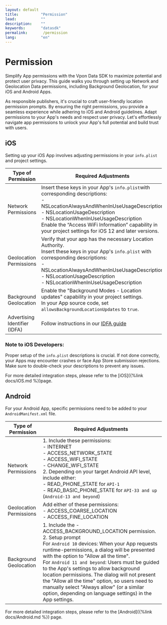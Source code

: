 ```yaml
---
layout: default
title:          "Permission"
lead:           ""
description:    ""
keywords:       "datasdk"
permalink:       /permission
lang:           "en"
---
```


# Permission
 
Simplify App permissions with the Vpon Data SDK to maximize potential and protect user privacy. This guide walks you through setting up Network and Geolocation Data permissions, including Background Geolocation, for your iOS and Android Apps. 

As responsible publishers, it's crucial to craft user-friendly location permission prompts. By ensuring the right permissions, you provide a seamless experience while adhering to iOS and Android guidelines. Adapt permissions to your App's needs and respect user privacy. Let's effortlessly navigate app permissions to unlock your App's full potential and build trust with users.

## iOS
Setting up your iOS App involves adjusting permissions in your `info.plist` and project settings.

| Type of Permission       | Required Adjustments                                                                                             |
|--------------------------|-----------------------------------------------------------------------------------------------------------------|
| Network Permissions      | Insert these keys in your App's `info.plist`with corresponding descriptions: <br> - NSLocationAlwaysAndWhenInUseUsageDescription <br> - NSLocationUsageDescription <br> - NSLocationWhenInUseUsageDescription <br> Enable the “Access WiFi Information” capability in your project settings for iOS 12 and later versions. |
| Geolocation Permissions | Verify that your app has the necessary Location Authority. <br> Insert these keys in your App's `info.plist` with corresponding descriptions: <br> - NSLocationAlwaysAndWhenInUseUsageDescription <br> - NSLocationUsageDescription <br> - NSLocationWhenInUseUsageDescription |
| Background Geolocation   | Enable the "Background Modes - Location updates" capability in your project settings. <br> In your App source code, set `allowsBackgroundLocationUpdates` to `true`. |
| Advertising Identifier (IDFA)      | Follow instructions in our [IDFA guide](https://wiki.vpon.com/ios/idfa/) |

### Note to iOS Developers: 
Proper setup of the `info.plist` descriptions is crucial. If not done correctly, your Apps may encounter crashes or face App Store submission rejections. Make sure to double-check your descriptions to prevent any issues.

For more detailed integration steps, please refer to the [iOS]({%link docs/iOS.md %})page.

## Android
For your Android App, specific permissions need to be added to your `AndroidManifest.xml` file.

| Type of Permission       | Required Adjustments                                                                                             |
|--------------------------|-----------------------------------------------------------------------------------------------------------------|
| Network Permissions      | 1. Include these permissions: <br> - INTERNET <br> - ACCESS_NETWORK_STATE <br> - ACCESS_WIFI_STATE <br> - CHANGE_WIFI_STATE  <br> 2. Depending on your target Android API level, include either: <br> - READ_PHONE_STATE for `API-1` <br> - READ_BASIC_PHONE_STATE for `API-33 and up` (`Android-13 and beyond`) |
| Geolocation Permissions | Add either of these permissions: <br> - ACCESS_COARSE_LOCATION <br> - ACCESS_FINE_LOCATION |
| Background Geolocation   | 1. Include the - ACCESS_BACKGROUND_LOCATION permission. <br> 2. Setup prompt <br> For `Android 10` devices: When your App requests runtime-permissions, a dialog will be presented with the option to "Allow all the time". <br> For `Android 11 and beyond`: Users must be guided to the App's settings to allow background location permissions. The dialog will not present the "Allow all the time" option, so users need to manually select "Always allow" (or a similar option, depending on language settings) in the App settings. |

For more detailed integration steps, please refer to the [Android]({%link docs/Android.md %}) page.